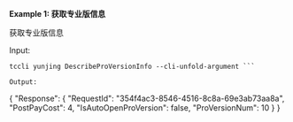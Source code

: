**Example 1: 获取专业版信息**

获取专业版信息

Input: 

```
tccli yunjing DescribeProVersionInfo --cli-unfold-argument ```

Output: 
```
{
    "Response": {
        "RequestId": "354f4ac3-8546-4516-8c8a-69e3ab73aa8a",
        "PostPayCost": 4,
        "IsAutoOpenProVersion": false,
        "ProVersionNum": 10
    }
}
```

